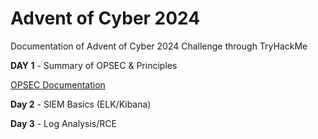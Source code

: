 # Advent of Cyber 2024
Documentation of Advent of Cyber 2024 Challenge through TryHackMe

**DAY 1** - Summary of OPSEC & Principles

[OPSEC Documentation](day1-opsec.md)

**Day 2** - SIEM Basics (ELK/Kibana)

**Day 3** - Log Analysis/RCE
